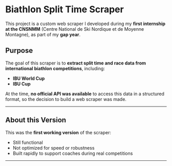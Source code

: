 # Biathlon Split Time Scraper

This project is a custom web scraper I developed during my **first internship at the CNSNMM** (Centre National de Ski Nordique et de Moyenne Montagne), as part of my **gap year**.

## Purpose

The goal of this scraper is to **extract split time and race data from international biathlon competitions**, including:

- **IBU World Cup**
- **IBU Cup**

At the time, **no official API was available** to access this data in a structured format, so the decision to build a web scraper was made.

---

## About this Version

This was the **first working version** of the scraper:

- Still functional  
- Not optimized for speed or robustness  
- Built rapidly to support coaches during real competitions

---
